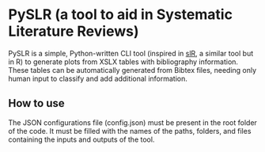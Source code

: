 # PySLR (a tool to aid in Systematic Literature Reviews)

PySLR is a simple, Python-written CLI tool (inspired in [slR](https://github.com/jcppc/slR), a similar tool but in R) to generate plots from XSLX tables with bibliography information.
These tables can be automatically generated from Bibtex files, needing only human input to classify and add additional information.

## How to use

The JSON configurations file (config.json) must be present in the root folder of the code.
It must be filled with the names of the paths, folders, and files containing the inputs and outputs of the tool.  
